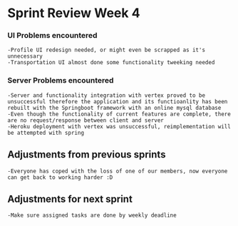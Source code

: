# Sprint Review Week 4

### UI Problems encountered
    -Profile UI redesign needed, or might even be scrapped as it's unnecessary
    -Transportation UI almost done some functionality tweeking needed
    
### Server Problems encountered
    -Server and functionality integration with vertex proved to be unsuccessful therefore the application and its functioanlity has been rebuilt with the Springboot framework with an online mysql database
    -Even though the functionality of current features are complete, there are no request/response between client and server 
    -Heroku deployment with vertex was unsuccessful, reimplementation will be attempted with spring
    
## Adjustments from previous sprints
    -Everyone has coped with the loss of one of our members, now everyone can get back to working harder :D

## Adjustments for next sprint
    -Make sure assigned tasks are done by weekly deadline
